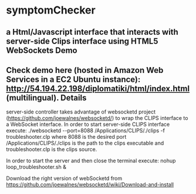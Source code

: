 symptomChecker
==============

a Html/Javascript interface that interacts with server-side Clips interface using HTML5 WebSockets
Demo
----
Check demo here (hosted in Amazon Web Services in a EC2 Ubuntu instance): http://54.194.22.198/diplomatiki/html/index.html (multilingual).
Details
-------
server-side controller takes advantage of websocketd project (https://github.com/joewalnes/websocketd/) to wrap the CLIPS interface to a WebSocket interface.
In order to start server-side CLIPS interface execute:
./websocketd --port=8088 /Applications/CLIPS/./clips -f troubleshooter.clp
where 8088 is the desired port /Applications/CLIPS/./clips is the path to the clips executable and troubleshooter.clp is the clips source.

In order to start the server and then close the terminal execute:
nohup loop_troubleshooter.sh &

Download the right version of webSocketd from https://github.com/joewalnes/websocketd/wiki/Download-and-install